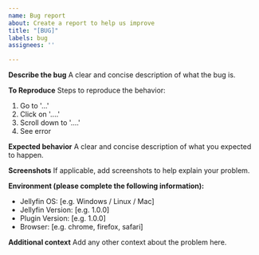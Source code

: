 ```yaml
---
name: Bug report
about: Create a report to help us improve
title: "[BUG]"
labels: bug
assignees: ''

---
```


**Describe the bug**
A clear and concise description of what the bug is.

**To Reproduce**
Steps to reproduce the behavior:
1. Go to '...'
2. Click on '....'
3. Scroll down to '....'
4. See error

**Expected behavior**
A clear and concise description of what you expected to happen.

**Screenshots**
If applicable, add screenshots to help explain your problem.

**Environment (please complete the following information):**
 - Jellyfin OS: [e.g. Windows / Linux / Mac]
 - Jellyfin Version:  [e.g. 1.0.0]
 - Plugin Version: [e.g. 1.0.0]
 - Browser: [e.g. chrome, firefox, safari]

**Additional context**
Add any other context about the problem here.
